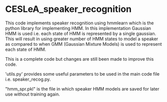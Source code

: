 # CESLeA_speaker_recognition
This code implements speaker recognition using hmmlearn which is the python library for implementing HMM. In this implementation Gaussian HMM is used i.e. each state of HMM is represented by a single gaussian. This will result in using greater number of HMM states to model a speaker as compared to when GMM (Gaussian Mixture Models) is used to represent each state of HMM. 

This is a complete code but changes are still been made to improve this code.

'utils.py' provides some useful parameters to be used in the  main code file i.e. speaker_recog.py.

"hmm_spr.pkl" is the file in which speaker HMM models are saved for later use without training again.
